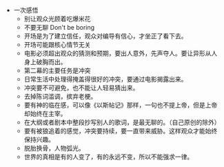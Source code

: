 - 一次感悟
    - 别让观众光顾着吃爆米花
    - 不要无聊 Don't be boring
    - 开场是为了建立信任，观众对编导有信心，才坐正了看下去。
    - 开场可能跟核心情节无关
    - 电影必须超出观众的猜测和预期，要出人意外，先声夺人。要让异形从人身上破胸而出。
    - 第二幕的主要任务是冲突
    - 日常生活中处理得掩盖得很好的冲突，要通过电影揭露出来。
    - 冲突要不可避免，也不能让人轻易猜出来。
    - 去掉陈词滥调，摈弃老梗。
    - 要有神的临在感，可以像《以斯帖记》那样，一句也不提上帝，但是上帝却始终在主宰。
    - 在大纲或者剧本中整段抄写别人的歌词，是最无聊的。（自己原创的除外）
    - 要有被狼追着的感觉，冲突要持续，要一直带来威胁。这样观众才能始终保持兴趣。
    - 脱胎换骨，人物弧光。
    - 世界的真相是有的人变了，有的永远不变，所以不能强求一律。
